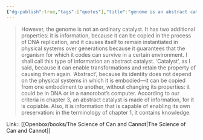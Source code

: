 ```yaml
---
{"dg-publish":true,"tags":["quotes"],"title":"genome is an abstract catalyst","date":"2021-09-27T11:33:00+03:00","modified_at":"2024-01-30T09:06:18+03:00","aliases":"genome is an abstract catalyst","dg-path":"/quotes/202109271133.md","permalink":"/quotes/202109271133/","dgPassFrontmatter":true}
---
```



> However, the genome is not an ordinary catalyst. It has two additional properties: it is information, because it can be copied in the process of DNA replication, and it causes itself to remain instantiated in physical systems over generations because it guarantees that the organism for which it codes can survive in a certain environment. I shall call this type of information an abstract catalyst. ‘Catalyst’, as I said, because it can enable transformations and retain the property of causing them again. ‘Abstract’, because its identity does not depend on the physical systems in which it is embodied—it can be copied from one embodiment to another, without changing its properties: it could be in DNA or in a nanorobot’s computer. According to our criteria in chapter 3, an abstract catalyst is made of information, for it is copiable. Also, it is information that is capable of enabling its own preservation: in the terminology of chapter 1, it contains knowledge.

Link:: [[Openbox/books/The Science of Can and Cannot|The Science of Can and Cannot]]
